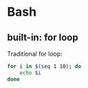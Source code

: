 Bash
====

built-in: for loop
------------------

Traditional for loop:

```bash
for i in $(seq 1 10); do
	echo $i
done
```
